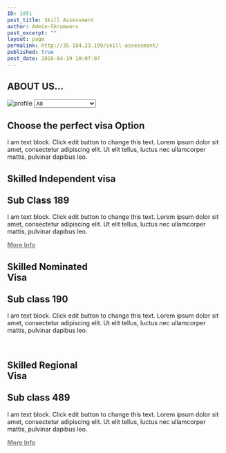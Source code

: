 ```yaml
---
ID: 1051
post_title: Skill Assessment
author: Admin-Skrumworx
post_excerpt: ""
layout: page
permalink: http://35.184.23.199/skill-assessment/
published: true
post_date: 2018-04-19 10:07:07
---
```

<h2>ABOUT US...</h2>		
										<img src="http://35.184.23.199/wp-content/uploads/elementor/thumbs/profile-nntd013kqtzxhbp30d0e8yxeyjsmbnn11upwnnnci0.png" title="profile" alt="profile" />											
<select ID="DropDownList1" AutoPostBack="true" onselect='onselectshowdetail()'>
  <option selected='selected' value="0">All</option>
  <option value="1">ICT</option>
  <option value="2">Accountancy</option>
  <option value="3">Building Professions</option>
  <option value="4">Engineering</option>
  <option value="5">Health Profession</option>
  <option value="6">Law</option>
  <option value="7">Nursing</option>
  <option value="8">Teaching</option>
</select>		
			<h2>Choose the perfect visa Option</h2>		
		<p>I am text block. Click edit button to change this text. Lorem ipsum dolor sit amet, consectetur adipiscing elit. Ut elit tellus, luctus nec ullamcorper mattis, pulvinar dapibus leo.</p>		
			<h2><b>Skilled Independent visa</b><br><br>Sub Class 189</h2>		
		<p>I am text block. Click edit button to change this text. Lorem ipsum dolor sit amet, consectetur adipiscing elit. Ut elit tellus, luctus nec ullamcorper mattis, pulvinar dapibus leo.</p><p><strong><a style="color: #808080; text-decoration: underline;" href="https://www.homeaffairs.gov.au/trav/visa-1/189-" target="_blank" rel="noopener">More Info</a></strong></p>		
			<h2><b>Skilled Nominated </b><br><b>Visa</b><br><br>Sub class 190</h2>		
		<p>I am text block. Click edit button to change this text. Lorem ipsum dolor sit amet, consectetur adipiscing elit. Ut elit tellus, luctus nec ullamcorper mattis, pulvinar dapibus leo.</p><p><strong><a style="color: #ffffff; text-decoration: underline;" href="https://www.homeaffairs.gov.au/trav/visa-1/190-" target="_blank" rel="noopener">More Info</a></strong></p>		
			<h2><b>Skilled Regional<br> Visa</b><br><br>Sub class 489</h2>		
		I am text block. Click edit button to change this text. Lorem ipsum dolor sit amet, consectetur adipiscing elit. Ut elit tellus, luctus nec ullamcorper mattis, pulvinar dapibus leo.<p><strong><a style="color: #808080; text-decoration: underline;" href="https://www.homeaffairs.gov.au/trav/visa-1/489-" target="_blank" rel="noopener">More Info</a></strong></p>